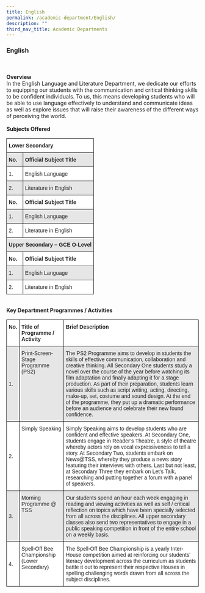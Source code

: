 ```yaml
---
title: English
permalink: /academic-department/English/
description: ""
third_nav_title: Academic Departments
---
```

### English
<br>
<br>
<b>Overview</b>
	<br>
In the English Language and Literature Department, we dedicate our efforts to equipping our students with the communication and critical thinking skills to be confident individuals. To us, this means developing students who will be able to use language effectively to understand and communicate ideas as well as explore issues that will raise their awareness of the different ways of perceiving the world.
	<br>
	<br>
	<b> Subjects Offered</b>
		<br>
		<style type="text/css">
.tg  {border-collapse:collapse;border-spacing:0;}
.tg td{border-color:black;border-style:solid;border-width:1px;font-family:Arial, sans-serif;font-size:14px;
  overflow:hidden;padding:10px 5px;word-break:normal;}
.tg th{border-color:black;border-style:solid;border-width:1px;font-family:Arial, sans-serif;font-size:14px;
  font-weight:normal;overflow:hidden;padding:10px 5px;word-break:normal;}
.tg .tg-l2bf{background-color:#FFF;color:#222;font-weight:bold;text-align:left;vertical-align:top}
.tg .tg-h5mn{background-color:#E6E6E6;color:#222;text-align:left;vertical-align:middle}
.tg .tg-rs0e{background-color:#E6E6E6;color:#222;font-weight:bold;text-align:left;vertical-align:top}
.tg .tg-1ppo{background-color:#FFF;color:#222;text-align:left;vertical-align:middle}
</style>
<table class="tg">
<thead>
  <tr>
    <th class="tg-l2bf" colspan="2"><span style="font-weight:bold">Lower Secondary</span></th>
  </tr>
</thead>
<tbody>
  <tr>
    <td class="tg-rs0e"><span style="font-weight:bold">No.</span></td>
    <td class="tg-rs0e"><span style="font-weight:bold">Official Subject Title</span></td>
  </tr>
  <tr>
    <td class="tg-1ppo">1.</td>
    <td class="tg-1ppo">English Language</td>
  </tr>
  <tr>
    <td class="tg-h5mn">2.</td>
    <td class="tg-h5mn">Literature in English</td>
  </tr>
  <tr>
    <td class="tg-l2bf"><span style="font-weight:bold">No.</span></td>
    <td class="tg-l2bf"><span style="font-weight:bold">Official Subject Title</span></td>
  </tr>
  <tr>
    <td class="tg-h5mn">1.</td>
    <td class="tg-h5mn">English Language</td>
  </tr>
  <tr>
    <td class="tg-1ppo">2.</td>
    <td class="tg-1ppo">Literature in English</td>
  </tr>
  <tr>
    <td class="tg-rs0e" colspan="2"><span style="font-weight:bold">Upper Secondary – GCE O-Level</span></td>
  </tr>
  <tr>
    <td class="tg-l2bf"><span style="font-weight:bold">No.</span></td>
    <td class="tg-l2bf"><span style="font-weight:bold">Official Subject Title</span></td>
  </tr>
  <tr>
    <td class="tg-h5mn">1.</td>
    <td class="tg-h5mn">English Language</td>
  </tr>
  <tr>
    <td class="tg-1ppo">2.</td>
    <td class="tg-1ppo">Literature in English</td>
  </tr>
</tbody>
</table>
		
<br>
		<b> Key Department Programmes / Activities </b>
		<style type="text/css">
.tg  {border-collapse:collapse;border-spacing:0;}
.tg td{border-color:black;border-style:solid;border-width:1px;font-family:Arial, sans-serif;font-size:14px;
  overflow:hidden;padding:10px 5px;word-break:normal;}
.tg th{border-color:black;border-style:solid;border-width:1px;font-family:Arial, sans-serif;font-size:14px;
  font-weight:normal;overflow:hidden;padding:10px 5px;word-break:normal;}
.tg .tg-l2bf{background-color:#FFF;color:#222;font-weight:bold;text-align:left;vertical-align:top}
.tg .tg-h5mn{background-color:#E6E6E6;color:#222;text-align:left;vertical-align:middle}
.tg .tg-xyrl{background-color:#E6E6E6;color:#222;text-align:left;vertical-align:top}
.tg .tg-1ppo{background-color:#FFF;color:#222;text-align:left;vertical-align:middle}
.tg .tg-tsok{background-color:#FFF;color:#222;text-align:left;vertical-align:top}
</style>
<br>
		
<table class="tg">
<thead>
  <tr>
    <th class="tg-l2bf"><span style="font-weight:bold">No.</span></th>
    <th class="tg-l2bf"><span style="font-weight:bold">Title of Programme / Activity</span></th>
    <th class="tg-l2bf"><span style="font-weight:bold">Brief Description</span></th>
  </tr>
</thead>
<tbody>
  <tr>
    <td class="tg-h5mn">1.</td>
    <td class="tg-xyrl"><span style="font-weight:400">Print-Screen-Stage Programme (PS2)</span></td>
    <td class="tg-xyrl"><span style="font-weight:400">The PS2 Programme aims to develop in students the skills of effective communication, collaboration and creative thinking. All Secondary One students study a novel over the course of the year before watching its film adaptation and finally adapting it for a stage production. As part of their preparation, students learn various skills such as script writing, acting, directing, make-up, set, costume and sound design.  At the end of the programme, they put up a dramatic performance before an audience and celebrate their new found confidence.</span></td>
  </tr>
  <tr>
    <td class="tg-1ppo">2.</td>
    <td class="tg-tsok"><span style="font-weight:400">Simply Speaking</span></td>
    <td class="tg-tsok"><span style="font-weight:400">Simply Speaking aims to develop students who are confident and effective speakers. At Secondary One, students engage in Reader’s Theatre, a style of theatre whereby actors rely on vocal expressiveness to tell a story. At Secondary Two, students embark on News@TSS, whereby they produce a news story featuring their interviews with others. Last but not least, at Secondary Three they embark on Let’s Talk, researching and putting together a forum with a panel of speakers.</span></td>
  </tr>
  <tr>
    <td class="tg-h5mn">3.</td>
    <td class="tg-xyrl"><span style="font-weight:400">Morning Programme @ TSS</span></td>
    <td class="tg-xyrl"><span style="font-weight:400">Our students spend an hour each week engaging in reading and viewing activities as well as self / critical reflection on topics which have been specially selected from all across the disciplines.</span> <span style="font-weight:bold"> </span><span style="font-weight:400">All upper secondary classes also send two representatives to engage in a public speaking competition in front of the entire school on a weekly basis.</span> <span style="font-weight:bold"> </span></td>
  </tr>
  <tr>
    <td class="tg-1ppo">4.</td>
    <td class="tg-tsok"><span style="font-weight:400">Spell-Off Bee Championship (Lower Secondary)</span></td>
    <td class="tg-tsok"><span style="font-weight:400">The Spell-Off Bee Championship is a yearly Inter-House competition aimed at reinforcing our students’ literacy development across the curriculum as students battle it out to represent their respective Houses in spelling challenging words drawn from all across the subject disciplines.</span></td>
  </tr>
</tbody>
</table>
